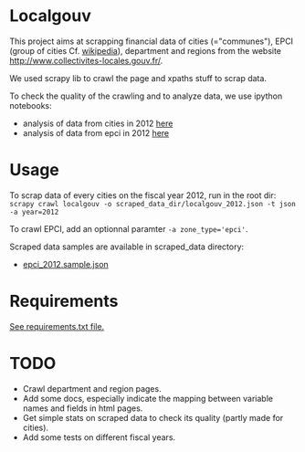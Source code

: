 Localgouv
=========

This project aims at scrapping financial data of cities (="communes"), EPCI
(group of cities Cf. [wikipedia](http://fr.wikipedia.org/wiki/%C3%89tablissement_public_de_coop%C3%A9ration_intercommunale)), department and regions from the website
http://www.collectivites-locales.gouv.fr/.

We used scrapy lib to crawl the page and xpaths stuff to scrap data.

To check the quality of the crawling and to analyze data, we use ipython
notebooks:
 * analysis of data from cities in 2012 [here](http://nbviewer.ipython.org/urls/raw.github.com/fmassot/localgouv_scraper/master/notebooks/localgouvdata_analysis.ipynb)
 * analysis of data from epci in 2012 [here](http://nbviewer.ipython.org/urls/raw.github.com/fmassot/localgouv_scraper/master/notebooks/epcidata_analysis.ipynb)


Usage
=====

To scrap data of every cities on the fiscal year 2012, run in the root
dir:
`scrapy crawl localgouv -o scraped_data_dir/localgouv_2012.json -t json -a year=2012`

To crawl EPCI, add an optionnal paramter `-a zone_type='epci'`.

Scraped data samples are available in scraped_data directory:
 * [epci_2012.sample.json](scraped_data/epci_2012.sample.json)


Requirements
===========
[See requirements.txt file.](requirements.txt)


TODO
====
 * Crawl department and region pages.
 * Add some docs, especially indicate the mapping between variable names and
   fields in html pages.
 * Get simple stats on scraped data to check its quality (partly made for
   cities).
 * Add some tests on different fiscal years.


